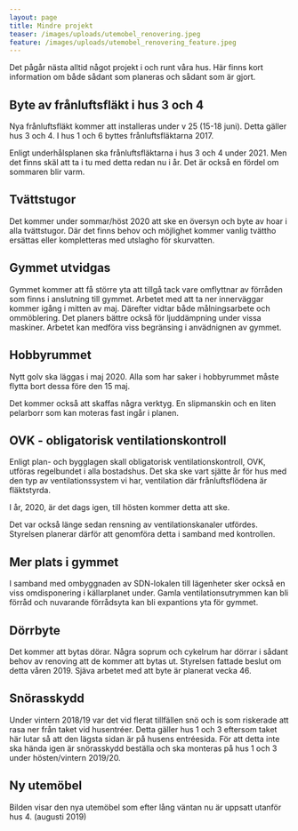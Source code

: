 ```yaml
---
layout: page
title: Mindre projekt
teaser: /images/uploads/utemobel_renovering.jpeg
feature: /images/uploads/utemobel_renovering_feature.jpeg
---
```

Det pågår nästa alltid något projekt i och runt våra hus. Här finns kort information om både sådant som planeras och sådant som är gjort. 

## Byte av frånluftsfläkt i hus 3 och 4

Nya frånluftsfläkt kommer att installeras under v 25 (15-18 juni). Detta gäller hus 3 och 4. I hus 1 och 6 byttes frånluftsfläktarna 2017.

Enligt underhålsplanen ska frånluftsfläktarna i hus 3 och 4 under 2021. Men det finns skäl att ta i tu med detta redan nu i år. Det är också en fördel om sommaren blir varm.

## Tvättstugor

Det kommer under sommar/höst 2020 att ske en översyn och byte av hoar i alla tvättstugor. Där det finns behov och möjlighet kommer vanlig tvättho ersättas eller kompletteras med utslagho för skurvatten. 

## Gymmet utvidgas

Gymmet kommer att få större yta att tillgå tack vare omflyttnar av förråden som finns i anslutning till gymmet. Arbetet med att ta ner innerväggar kommer igång i mitten av maj. Därefter vidtar både målningsarbete och ommöblering. Det planers bättre också för ljuddämpning under vissa maskiner. Arbetet kan medföra viss begränsing i anvädnignen av gymmet.

## Hobbyrummet

Nytt golv ska läggas i maj 2020. Alla som har saker i hobbyrummet måste flytta bort dessa före den 15 maj. 

Det kommer också att skaffas några verktyg. En slipmanskin och en liten pelarborr som kan moteras fast ingår i planen.

## OVK - obligatorisk ventilationskontroll

Enligt plan- och bygglagen skall obligatorisk ventilationskontroll, OVK, utföras regelbundet i alla bostadshus. Det ska ske vart sjätte år för hus med den typ av ventilationssystem vi har, ventilation där frånluftsflödena är fläktstyrda.

I år, 2020, är det dags igen, till hösten kommer detta att ske. 

Det var också länge sedan rensning av ventilationskanaler utfördes. Styrelsen planerar därför att genomföra detta i samband med kontrollen.

## Mer plats i gymmet

I samband med ombyggnaden av SDN-lokalen till lägenheter sker också en viss omdisponering i källarplanet under. Gamla ventilationsutrymmen kan bli förråd och nuvarande förrådsyta kan bli expantions yta för gymmet. 

## Dörrbyte

Det kommer att bytas dörar. Några soprum och cykelrum har dörrar i sådant behov av renoving att de kommer att bytas ut. Styrelsen fattade beslut om detta våren 2019. Sjäva arbetet med att byte är planerat vecka 46.

## Snörasskydd

Under vintern 2018/19 var det vid flerat tillfällen snö och is som riskerade att rasa ner från taket vid husentréer. Detta gäller hus 1 och 3 eftersom taket här lutar så att den lägsta sidan är på husens entréesida. För att detta inte ska hända igen är snörasskydd beställa och ska monteras på hus 1 och 3 under hösten/vintern 2019/20.

## Ny utemöbel

Bilden visar den nya utemöbel som efter lång väntan nu är uppsatt utanför hus 4. (augusti 2019)